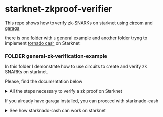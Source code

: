 # starknet-zkproof-verifier

This repo shows how to verify zk-SNARKs on starknet using [circom](https://docs.circom.io/) and [garaga](https://felt.gitbook.io/garaga)

there is one [folder](https://github.com/fabriziogianni7/starknet-zkproof-verifier/tree/master/general-zk-verification-example) with a general example and another folder tryng to implement [tornado cash](https://github.com/tornadocash) on Starknet

### FOLDER general-zk-verification-example

In this folder I demonstrate how to use circuits to create and verify zk SNARKs on starknet.

Please, find the documentation below

<details>
<summary>All the steps necessary to verify a zk proof on Starknet</summary>

## create a circuit:

create a file called multiplier.circom with the following code:

```c++
pragma circom 2.0.0;

/_This circuit template checks that c is the multiplication of a and b._/

template Multiplier2 () {

// Declaration of signals.
 signal input a;
 signal input b;
 signal output c;

// Constraints.
 c <== a \* b;
}

component main = Multiplier2();

```

then compile it

```bash
circom multiplier.circom --r1cs --wasm --sym --c
```

generate witness (the witness is set of inputs, intermediate signals, and output):

```bash
cd multiplier_js && node generate_witness.js multiplier.wasm input.json witness.wtns
```

we'll use the witness to generate the actual proof

### trusted setup:

powers of tau:

```bash
snarkjs powersoftau new bn128 12 pot12_0000.ptau -v
```

ceremony:

```bash
snarkjs powersoftau contribute pot12_0000.ptau pot12_0001.ptau --name="First contribution" -v
```

phase 2:

```bash
snarkjs powersoftau prepare phase2 pot12_0001.ptau pot12_final.ptau -v
```

generating .zkey

```bash
snarkjs groth16 setup multiplier.r1cs pot12_final.ptau multiplier_0000.zkey
```

contributing to phase 2 of ceremony:

```bash
snarkjs zkey contribute multiplier_0000.zkey multiplier_0001.zkey --name="1st Contributor Name" -v
```

export verification key:

```bash
snarkjs zkey export verificationkey multiplier_0001.zkey verification_key.json
```

once the witness is computed and the trusted setup is already executed, we can generate a zk-proof associated to the circuit and the witness:
(copy witness.wtns to from multiplier_js folder)

```bash
snarkjs groth16 prove multiplier_0001.zkey witness.wtns proof.json public.json
```

## Verify proof on Starknet

### Install Garaga

install garaga:

> to install garaga, follow these steps: https://github.com/keep-starknet-strange/garaga?tab=readme-ov-file#quickstart--deploying-a-snark-verifier-on-starknet

generate verifier contracts

```bash
garaga gen --vk verification_key.json --system groth16
```

## use sepolia to deploy the verifier

export starknet rpc

```bash
export STARKNET_RPC="https://starknet-sepolia.public.blastapi.io/rpc/v0_7"
```

compile contracts

```bash
scarb build
```

deploy new account account

```bash
starkli signer keystore new keystore.json # do it if you don't have a keystore yet
export STARKNET_KEYSTORE="/path/to/keysore/keystore.json"
starkli account oz init account.json
starkli account deploy account.json

```

> you need to send money to the new deployed account, in order to declare and deploy the contract

declare contract:

```bash
starknet-verifier % starkli declare target/dev/starknet_verifier_Groth16VerifierBN254.contract_class.json --compiler-version 2.7.1 --account account.json --max-fee-raw 28933655926062819
#class hash: 0x06b7a9973d468fe9cd9fcd2548d04a0acf1b2656ead771ebc2a1d4efda60adbe
```

deploy contract:

```bash
starkli deploy 0x06b7a9973d468fe9cd9fcd2548d04a0acf1b2656ead771ebc2a1d4efda60adbe
# deployed: 0x05a45ee09946804dfe21c3da0448cd9efcd6971d3eed4efacc866e17f1d38f2d
```

generate calldata (verify proof):

```bash
garaga verify-onchain --system groth16 --contract-address 0x05a45ee09946804dfe21c3da0448cd9efcd6971d3eed4efacc866e17f1d38f2d --vk verification_key.json --proof proof.json --public-inputs public.json --env-file .secrets --network sepolia
```

</details>

If you already have garaga installed, you can proceed with starknado-cash

<details>
<summary>See how starknado-cash can work on starknet</summary>
</details>
